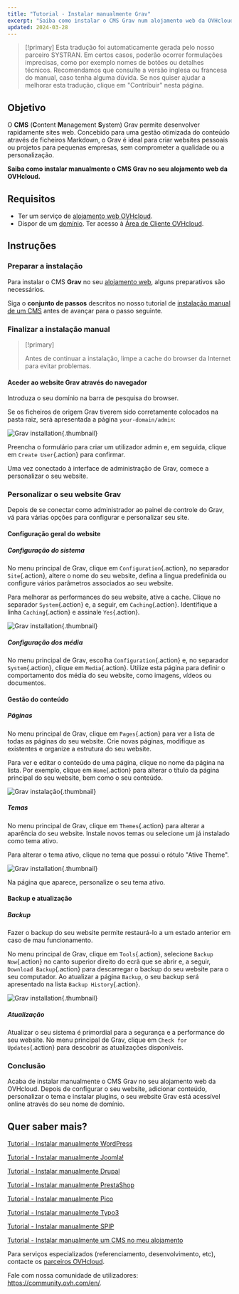 ```yaml
---
title: "Tutorial - Instalar manualmente Grav"
excerpt: "Saiba como instalar o CMS Grav num alojamento web da OVHcloud"
updated: 2024-03-28
---
```


> [!primary]
> Esta tradução foi automaticamente gerada pelo nosso parceiro SYSTRAN. Em certos casos, poderão ocorrer formulações imprecisas, como por exemplo nomes de botões ou detalhes técnicos. Recomendamos que consulte a versão inglesa ou francesa do manual, caso tenha alguma dúvida. Se nos quiser ajudar a melhorar esta tradução, clique em "Contribuir" nesta página.
>

## Objetivo

O **CMS** (**C**ontent **M**anagement **S**ystem) Grav permite desenvolver rapidamente sites web. Concebido para uma gestão otimizada do conteúdo através de ficheiros Markdown, o Grav é ideal para criar websites pessoais ou projetos para pequenas empresas, sem comprometer a qualidade ou a personalização.

**Saiba como instalar manualmente o CMS Grav no seu alojamento web da OVHcloud.**

## Requisitos

- Ter um serviço de [alojamento web OVHcloud](https://www.ovhcloud.com/pt/web-hosting/).
- Dispor de um [domínio](https://www.ovhcloud.com/pt/domains/).
Ter acesso à [Área de Cliente OVHcloud](/links/manager).

## Instruções

### Preparar a instalação

Para instalar o CMS **Grav** no seu [alojamento web](https://www.ovhcloud.com/pt/web-hosting/), alguns preparativos são necessários.

Siga o **conjunto de passos** descritos no nosso tutorial de [instalação manual de um CMS](/pages/web_cloud/web_hosting/cms_manual_installation) antes de avançar para o passo seguinte.

### Finalizar a instalação manual

> [!primary]
>
> Antes de continuar a instalação, limpe a cache do browser da Internet para evitar problemas.
>

#### Aceder ao website Grav através do navegador

Introduza o seu domínio na barra de pesquisa do browser.

Se os ficheiros de origem Grav tiverem sido corretamente colocados na pasta raiz, será apresentada a página `your-domain/admin`:

![Grav installation](images/first_page_config.png){.thumbnail}

Preencha o formulário para criar um utilizador admin e, em seguida, clique em `Create User`{.action} para confirmar.

Uma vez conectado à interface de administração de Grav, comece a personalizar o seu website.

### Personalizar o seu website Grav

Depois de se conectar como administrador ao painel de controle do Grav, vá para várias opções para configurar e personalizar seu site.

#### Configuração geral do website

##### Configuração do sistema

No menu principal de Grav, clique em `Configuration`{.action}, no separador `Site`{.action}, altere o nome do seu website, defina a língua predefinida ou configure vários parâmetros associados ao seu website.

Para melhorar as performances do seu website, ative a cache. Clique no separador `System`{.action} e, a seguir, em `Caching`{.action}. Identifique a linha `Caching`{.action} e assinale `Yes`{.action}.

![Grav installation](images/activate_cache.png){.thumbnail}

##### Configuração dos média

No menu principal de Grav, escolha `Configuration`{.action} e, no separador `System`{.action}, clique em `Media`{.action}. Utilize esta página para definir o comportamento dos média do seu website, como imagens, vídeos ou documentos.

#### Gestão do conteúdo

##### Páginas

No menu principal de Grav, clique em `Pages`{.action} para ver a lista de todas as páginas do seu website. Crie novas páginas, modifique as existentes e organize a estrutura do seu website.

Para ver e editar o conteúdo de uma página, clique no nome da página na lista. Por exemplo, clique em `Home`{.action} para alterar o título da página principal do seu website, bem como o seu conteúdo.

![Grav instalação](images/list_pages.png){.thumbnail}

##### Temas

No menu principal de Grav, clique em `Themes`{.action} para alterar a aparência do seu website. Instale novos temas ou selecione um já instalado como tema ativo.

Para alterar o tema ativo, clique no tema que possui o rótulo "Ative Theme".

![Grav installation](images/theme_active.png){.thumbnail}

Na página que aparece, personalize o seu tema ativo.

#### Backup e atualização

##### Backup

Fazer o backup do seu website permite restaurá-lo a um estado anterior em caso de mau funcionamento.

No menu principal de Grav, clique em `Tools`{.action}, selecione `Backup Now`{.action} no canto superior direito do ecrã que se abrir e, a seguir, `Download Backup`{.action} para descarregar o backup do seu website para o seu computador. Ao atualizar a página `Backup`, o seu backup será apresentado na lista `Backup History`{.action}.

![Grav installation](images/backup_history.png){.thumbnail}

##### Atualização

Atualizar o seu sistema é primordial para a segurança e a performance do seu website. No menu principal de Grav, clique em `Check for Updates`{.action} para descobrir as atualizações disponíveis.

### Conclusão

Acaba de instalar manualmente o CMS Grav no seu alojamento web da OVHcloud. Depois de configurar o seu website, adicionar conteúdo, personalizar o tema e instalar plugins, o seu website Grav está acessível online através do seu nome de domínio.

## Quer saber mais? <a name="go-further"></a>

[Tutorial - Instalar manualmente WordPress](/pages/web_cloud/web_hosting/cms_manual_installation_wordpress)

[Tutorial - Instalar manualmente Joomla!](/pages/web_cloud/web_hosting/cms_manual_installation_joomla)

[Tutorial - Instalar manualmente Drupal](/pages/web_cloud/web_hosting/cms_manual_installation_drupal)

[Tutorial - Instalar manualmente PrestaShop](/pages/web_cloud/web_hosting/cms_manual_installation_prestashop)

[Tutorial - Instalar manualmente Pico](/pages/web_cloud/web_hosting/cms_manual_installation_pico)

[Tutorial - Instalar manualmente Typo3](/pages/web_cloud/web_hosting/cms_manual_installation_typo3)

[Tutorial - Instalar manualmente SPIP](/pages/web_cloud/web_hosting/cms_manual_installation_spip)

[Tutorial - Instalar manualmente um CMS no meu alojamento](/pages/web_cloud/web_hosting/cms_manual_installation)
 
Para serviços especializados (referenciamento, desenvolvimento, etc), contacte os [parceiros OVHcloud](/links/partner).
 
Fale com nossa comunidade de utilizadores: <https://community.ovh.com/en/>.